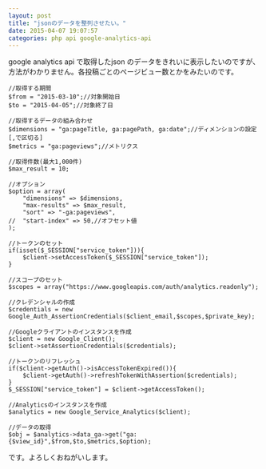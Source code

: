 ```yaml
---
layout: post
title: "jsonのデータを整列させたい。"
date: 2015-04-07 19:07:57
categories: php api google-analytics-api
---
```

<p>google analytics api で取得したjson のデータをきれいに表示したいのですが、方法がわかりません。各投稿ごとのページビュー数とかをみたいのです。</p>

<pre><code>//取得する期間
$from = "2015-03-10";//対象開始日
$to = "2015-04-05";//対象終了日

//取得するデータの組み合わせ
$dimensions = "ga:pageTitle, ga:pagePath, ga:date";//ディメンションの設定[,で区切る]
$metrics = "ga:pageviews";//メトリクス

//取得件数(最大1,000件)
$max_result = 10;

//オプション
$option = array(
    "dimensions" =&gt; $dimensions,
    "max-results" =&gt; $max_result,
    "sort" =&gt; "-ga:pageviews",
//  "start-index" =&gt; 50,//オフセット値
);

//トークンのセット
if(isset($_SESSION["service_token"])){
    $client-&gt;setAccessToken($_SESSION["service_token"]);
}

//スコープのセット
$scopes = array("https://www.googleapis.com/auth/analytics.readonly");

//クレデンシャルの作成
$credentials = new Google_Auth_AssertionCredentials($client_email,$scopes,$private_key);

//Googleクライアントのインスタンスを作成
$client = new Google_Client();
$client-&gt;setAssertionCredentials($credentials);

//トークンのリフレッシュ
if($client-&gt;getAuth()-&gt;isAccessTokenExpired()){
    $client-&gt;getAuth()-&gt;refreshTokenWithAssertion($credentials);
}
$_SESSION["service_token"] = $client-&gt;getAccessToken();

//Analyticsのインスタンスを作成
$analytics = new Google_Service_Analytics($client);

//データの取得
$obj = $analytics-&gt;data_ga-&gt;get("ga:{$view_id}",$from,$to,$metrics,$option);
</code></pre>

<p>です。よろしくおねがいします。</p>
